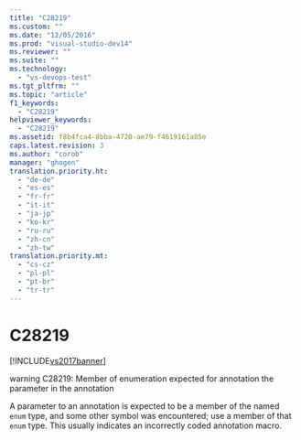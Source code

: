 ```yaml
---
title: "C28219"
ms.custom: ""
ms.date: "12/05/2016"
ms.prod: "visual-studio-dev14"
ms.reviewer: ""
ms.suite: ""
ms.technology: 
  - "vs-devops-test"
ms.tgt_pltfrm: ""
ms.topic: "article"
f1_keywords: 
  - "C28219"
helpviewer_keywords: 
  - "C28219"
ms.assetid: f8b4fca4-8bba-4720-ae79-f4619161a85e
caps.latest.revision: 3
ms.author: "corob"
manager: "ghogen"
translation.priority.ht: 
  - "de-de"
  - "es-es"
  - "fr-fr"
  - "it-it"
  - "ja-jp"
  - "ko-kr"
  - "ru-ru"
  - "zh-cn"
  - "zh-tw"
translation.priority.mt: 
  - "cs-cz"
  - "pl-pl"
  - "pt-br"
  - "tr-tr"
---
```

# C28219
[!INCLUDE[vs2017banner](../code-quality/includes/vs2017banner.md)]

warning C28219: Member of enumeration expected for annotation the parameter in the annotation  
  
 A parameter to an annotation is expected to be a member of the named `enum` type, and some other symbol was encountered; use a member of that `enum` type. This usually indicates an incorrectly coded annotation macro.